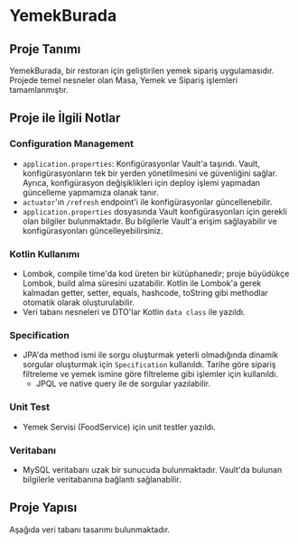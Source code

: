 # YemekBurada

## Proje Tanımı
YemekBurada, bir restoran için geliştirilen yemek sipariş uygulamasıdır. Projede temel nesneler olan Masa, Yemek ve Sipariş işlemleri tamamlanmıştır.

## Proje ile İlgili Notlar

### Configuration Management
- `application.properties`: Konfigürasyonlar Vault'a taşındı. Vault, konfigürasyonların tek bir yerden yönetilmesini ve güvenliğini sağlar. Ayrıca, konfigürasyon değişiklikleri için deploy işlemi yapmadan güncelleme yapmamıza olanak tanır.
- `actuator`'ın `/refresh` endpoint'i ile konfigürasyonlar güncellenebilir.
- `application.properties` dosyasında Vault konfigürasyonları için gerekli olan bilgiler bulunmaktadır. Bu bilgilerle Vault'a erişim sağlayabilir ve konfigürasyonları güncelleyebilirsiniz.

### Kotlin Kullanımı
- Lombok, compile time'da kod üreten bir kütüphanedir; proje büyüdükçe Lombok, build alma süresini uzatabilir. Kotlin ile Lombok'a gerek kalmadan getter, setter, equals, hashcode, toString gibi methodlar otomatik olarak oluşturulabilir.
- Veri tabanı nesneleri ve DTO'lar Kotlin `data class` ile yazıldı.

### Specification
- JPA'da method ismi ile sorgu oluşturmak yeterli olmadığında dinamik sorgular oluşturmak için `Specification` kullanıldı. Tarihe göre sipariş filtreleme ve yemek ismine göre filtreleme gibi işlemler için kullanıldı.
  - JPQL ve native query ile de sorgular yazılabilir.

### Unit Test
- Yemek Servisi (FoodService) için unit testler yazıldı.

### Veritabanı
- MySQL veritabanı uzak bir sunucuda bulunmaktadır. Vault'da bulunan bilgilerle veritabanına bağlantı sağlanabilir.

## Proje Yapısı
Aşağıda veri tabanı tasarımı bulunmaktadır.

